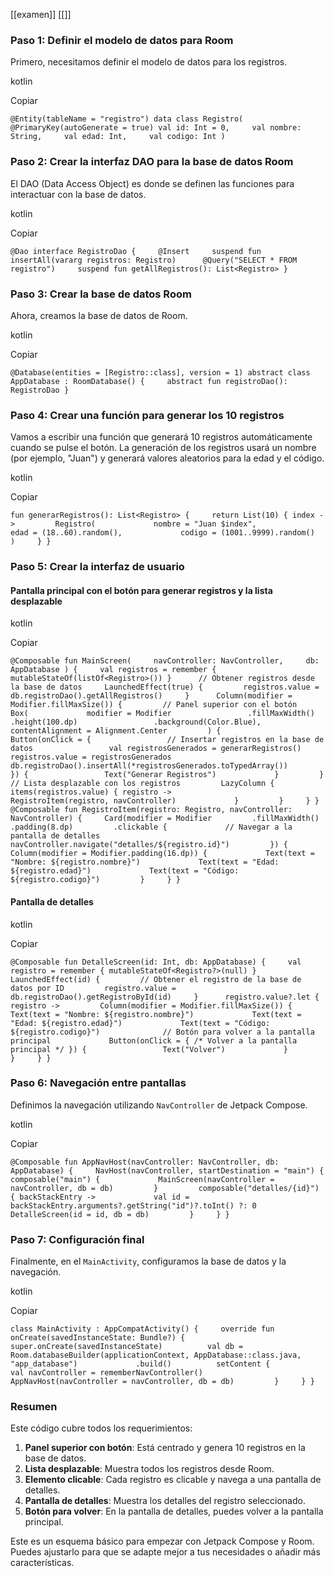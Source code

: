 [[examen]]
[[]]

### Paso 1: Definir el modelo de datos para Room

Primero, necesitamos definir el modelo de datos para los registros.

kotlin

Copiar

`@Entity(tableName = "registro") data class Registro(     @PrimaryKey(autoGenerate = true) val id: Int = 0,     val nombre: String,     val edad: Int,     val codigo: Int )`

### Paso 2: Crear la interfaz DAO para la base de datos Room

El DAO (Data Access Object) es donde se definen las funciones para interactuar con la base de datos.

kotlin

Copiar

`@Dao interface RegistroDao {     @Insert     suspend fun insertAll(vararg registros: Registro)      @Query("SELECT * FROM registro")     suspend fun getAllRegistros(): List<Registro> }`

### Paso 3: Crear la base de datos Room

Ahora, creamos la base de datos de Room.

kotlin

Copiar

`@Database(entities = [Registro::class], version = 1) abstract class AppDatabase : RoomDatabase() {     abstract fun registroDao(): RegistroDao }`

### Paso 4: Crear una función para generar los 10 registros

Vamos a escribir una función que generará 10 registros automáticamente cuando se pulse el botón. La generación de los registros usará un nombre (por ejemplo, "Juan") y generará valores aleatorios para la edad y el código.

kotlin

Copiar

`fun generarRegistros(): List<Registro> {     return List(10) { index ->         Registro(             nombre = "Juan $index",             edad = (18..60).random(),             codigo = (1001..9999).random()         )     } }`

### Paso 5: Crear la interfaz de usuario

#### Pantalla principal con el botón para generar registros y la lista desplazable

kotlin

Copiar

`@Composable fun MainScreen(     navController: NavController,     db: AppDatabase ) {     val registros = remember { mutableStateOf(listOf<Registro>()) }      // Obtener registros desde la base de datos     LaunchedEffect(true) {         registros.value = db.registroDao().getAllRegistros()     }      Column(modifier = Modifier.fillMaxSize()) {         // Panel superior con el botón         Box(             modifier = Modifier                 .fillMaxWidth()                 .height(100.dp)                 .background(Color.Blue),             contentAlignment = Alignment.Center         ) {             Button(onClick = {                 // Insertar registros en la base de datos                 val registrosGenerados = generarRegistros()                 registros.value = registrosGenerados                 db.registroDao().insertAll(*registrosGenerados.toTypedArray())             }) {                 Text("Generar Registros")             }         }          // Lista desplazable con los registros         LazyColumn {             items(registros.value) { registro ->                 RegistroItem(registro, navController)             }         }     } }  @Composable fun RegistroItem(registro: Registro, navController: NavController) {     Card(modifier = Modifier         .fillMaxWidth()         .padding(8.dp)         .clickable {             // Navegar a la pantalla de detalles             navController.navigate("detalles/${registro.id}")         }) {         Column(modifier = Modifier.padding(16.dp)) {             Text(text = "Nombre: ${registro.nombre}")             Text(text = "Edad: ${registro.edad}")             Text(text = "Código: ${registro.codigo}")         }     } }`

#### Pantalla de detalles

kotlin

Copiar

`@Composable fun DetalleScreen(id: Int, db: AppDatabase) {     val registro = remember { mutableStateOf<Registro?>(null) }      LaunchedEffect(id) {         // Obtener el registro de la base de datos por ID         registro.value = db.registroDao().getRegistroById(id)     }      registro.value?.let { registro ->         Column(modifier = Modifier.fillMaxSize()) {             Text(text = "Nombre: ${registro.nombre}")             Text(text = "Edad: ${registro.edad}")             Text(text = "Código: ${registro.codigo}")              // Botón para volver a la pantalla principal             Button(onClick = { /* Volver a la pantalla principal */ }) {                 Text("Volver")             }         }     } }`

### Paso 6: Navegación entre pantallas

Definimos la navegación utilizando `NavController` de Jetpack Compose.

kotlin

Copiar

`@Composable fun AppNavHost(navController: NavController, db: AppDatabase) {     NavHost(navController, startDestination = "main") {         composable("main") {             MainScreen(navController = navController, db = db)         }         composable("detalles/{id}") { backStackEntry ->             val id = backStackEntry.arguments?.getString("id")?.toInt() ?: 0             DetalleScreen(id = id, db = db)         }     } }`

### Paso 7: Configuración final

Finalmente, en el `MainActivity`, configuramos la base de datos y la navegación.

kotlin

Copiar

`class MainActivity : AppCompatActivity() {     override fun onCreate(savedInstanceState: Bundle?) {         super.onCreate(savedInstanceState)          val db = Room.databaseBuilder(applicationContext, AppDatabase::class.java, "app_database")             .build()          setContent {             val navController = rememberNavController()             AppNavHost(navController = navController, db = db)         }     } }`

### Resumen

Este código cubre todos los requerimientos:

1. **Panel superior con botón**: Está centrado y genera 10 registros en la base de datos.
2. **Lista desplazable**: Muestra todos los registros desde Room.
3. **Elemento clicable**: Cada registro es clicable y navega a una pantalla de detalles.
4. **Pantalla de detalles**: Muestra los detalles del registro seleccionado.
5. **Botón para volver**: En la pantalla de detalles, puedes volver a la pantalla principal.

Este es un esquema básico para empezar con Jetpack Compose y Room. Puedes ajustarlo para que se adapte mejor a tus necesidades o añadir más características.